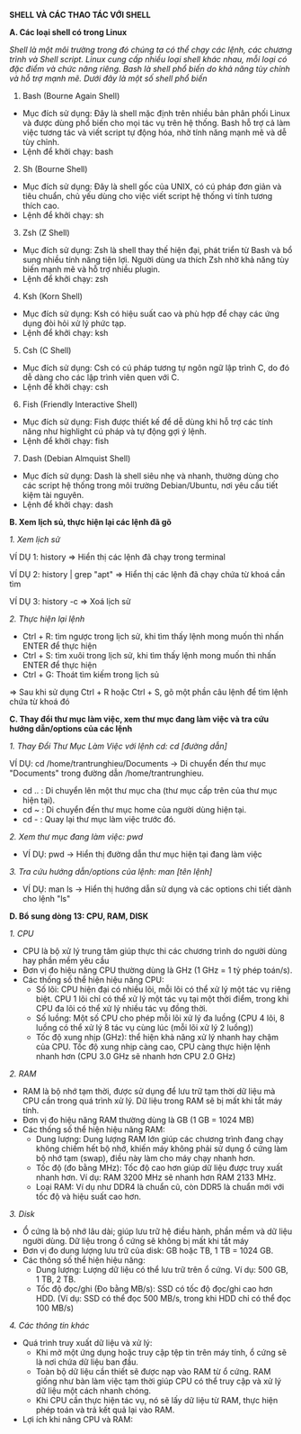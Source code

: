 **SHELL VÀ CÁC THAO TÁC VỚI SHELL**

**A. Các loại shell có trong Linux**

*Shell là một môi trường trong đó chúng ta có thể chạy các lệnh, các chương trình và Shell script. Linux cung cấp nhiều loại shell khác nhau, mỗi loại có đặc điểm và chức năng riêng. Bash là shell phổ biến do khả năng tùy chỉnh và hỗ trợ mạnh mẽ. Dưới đây là một số shell phổ biến*

1. Bash (Bourne Again Shell)
- Mục đích sử dụng: Đây là shell mặc định trên nhiều bản phân phối Linux và được dùng phổ biến cho mọi tác vụ trên hệ thống. Bash hỗ trợ cả làm việc tương tác và viết script tự động hóa, nhờ tính năng mạnh mẽ và dễ tùy chỉnh.
- Lệnh để khởi chạy: bash

2. Sh (Bourne Shell)
- Mục đích sử dụng: Đây là shell gốc của UNIX, có cú pháp đơn giản và tiêu chuẩn, chủ yếu dùng cho việc viết script hệ thống vì tính tương thích cao.
- Lệnh để khởi chạy: sh

3. Zsh (Z Shell)
- Mục đích sử dụng: Zsh là shell thay thế hiện đại, phát triển từ Bash và bổ sung nhiều tính năng tiện lợi. Người dùng ưa thích Zsh nhờ khả năng tùy biến mạnh mẽ và hỗ trợ nhiều plugin.
- Lệnh để khởi chạy: zsh
  
4. Ksh (Korn Shell)
- Mục đích sử dụng:  Ksh có hiệu suất cao và phù hợp để chạy các ứng dụng đòi hỏi xử lý phức tạp.
- Lệnh để khởi chạy: ksh
  
5. Csh (C Shell)
- Mục đích sử dụng: Csh có cú pháp tương tự ngôn ngữ lập trình C, do đó dễ dàng cho các lập trình viên quen với C.
- Lệnh để khởi chạy: csh
  
6. Fish (Friendly Interactive Shell)
- Mục đích sử dụng: Fish được thiết kế để dễ dùng khi hỗ trợ các tính năng như highlight cú pháp và tự động gợi ý lệnh.
- Lệnh để khởi chạy: fish
  
7. Dash (Debian Almquist Shell)
- Mục đích sử dụng: Dash là shell siêu nhẹ và nhanh, thường dùng cho các script hệ thống trong môi trường Debian/Ubuntu, nơi yêu cầu tiết kiệm tài nguyên.
- Lệnh để khởi chạy: dash

**B. Xem lịch sủ, thực hiện lại các lệnh đã gõ**

*1. Xem lịch sử*

VÍ DỤ 1: history => Hiển thị các lệnh đã chạy trong terminal

VÍ DỤ 2: history | grep "apt" => Hiển thị các lệnh đã chạy chứa từ khoá cần tìm 

VÍ DỤ 3: history -c => Xoá lịch sử

*2. Thực hiện lại lệnh*
- Ctrl + R: tìm ngược trong lịch sử, khi tìm thấy lệnh mong muốn thì nhấn ENTER để thực hiện
- Ctrl + S: tìm xuôi trong lịch sử, khi tìm thấy lệnh mong muốn thì nhấn ENTER để thực hiện
- Ctrl + G: Thoát tìm kiếm trong lịch sủ

=> Sau khi sử dụng Ctrl + R hoặc Ctrl + S, gõ một phần câu lệnh để tìm lệnh chứa từ khoá đó
  
**C. Thay đổi thư mục làm việc, xem thư mục đang làm việc và tra cứu hướng dẫn/options của các lệnh**

*1. Thay Đổi Thư Mục Làm Việc với lệnh cd: cd [đường dẫn]*

VÍ DỤ: cd /home/trantrunghieu/Documents -> Di chuyển đến thư mục "Documents" trong đường dẫn /home/trantrunghieu.
- cd .. : Di chuyển lên một thư mục cha (thư mục cấp trên của thư mục hiện tại).
- cd ~ : Di chuyển đến thư mục home của người dùng hiện tại.
- cd - : Quay lại thư mục làm việc trước đó.

*2. Xem thư mục đang làm việc: pwd*
- VÍ DỤ: pwd -> Hiển thị đường dẫn thư mục hiện tại đang làm việc

*3. Tra cứu hướng dẫn/options của lệnh: man [tên lệnh]*
- VÍ DỤ: man ls -> Hiển thị hướng dẫn sử dụng và các options chi tiết dành cho lệnh "ls"

**D. Bổ sung dòng 13: CPU, RAM, DISK**

*1. CPU* 
- CPU là bộ xử lý trung tâm giúp thực thi các chương trình do người dùng hay phần mềm yêu cầu
- Đơn vị đo hiệu năng CPU thường dùng là GHz (1 GHz = 1 tỷ phép toán/s).
- Các thống số thể hiện hiệu năng CPU:
  - Số lõi: CPU hiện đại có nhiều lõi, mỗi lõi có thể xử lý một tác vụ riêng biệt. CPU 1 lõi chỉ có thể xử lý một tác vụ tại một thời điểm, trong khi CPU đa lõi có thể xử lý nhiều tác vụ đồng thời.
  - Số luồng: Một số CPU cho phép mỗi lõi xử lý đa luồng (CPU 4 lõi, 8 luồng có thể xử lý 8 tác vụ cùng lúc (mỗi lõi xử lý 2 luồng))
  - Tốc độ xung nhịp (GHz): thể hiện khả năng xử lý nhanh hay chậm của CPU. Tốc độ xung nhịp càng cao, CPU càng thực hiện lệnh nhanh hơn (CPU 3.0 GHz sẽ nhanh hơn CPU 2.0 GHz)

*2. RAM*
- RAM là bộ nhớ tạm thời, được sử dụng để lưu trữ tạm thời dữ liệu mà CPU cần trong quá trình xử lý. Dữ liệu trong RAM sẽ bị mất khi tắt máy tính.
- Đơn vị đo hiệu năng RAM thường dùng là GB (1 GB = 1024 MB)
- Các thống số thể hiện hiệu năng RAM:
  - Dung lượng: Dung lượng RAM lớn giúp các chương trình đang chạy không chiếm hết bộ nhớ, khiến máy không phải sử dụng ổ cứng làm bộ nhớ tạm (swap), điều này làm cho máy chạy nhanh hơn.
  - Tốc độ (đo bằng MHz): Tốc độ cao hơn giúp dữ liệu được truy xuất nhanh hơn. Ví dụ: RAM 3200 MHz sẽ nhanh hơn RAM 2133 MHz.
  - Loại RAM: Ví dụ như DDR4 là chuẩn cũ, còn DDR5 là chuẩn mới với tốc độ và hiệu suất cao hơn.

*3. Disk*
- Ổ cứng là bộ nhớ lâu dài; giúp lưu trữ hệ điều hành, phần mềm và dữ liệu người dùng. Dữ liệu trong ổ cứng sẽ không bị mất khi tắt máy
- Đơn vị đo dung lượng lưu trữ của disk: GB hoặc TB, 1 TB = 1024 GB.
- Các thông số thể hiện hiệu năng:
  - Dung lượng: Lượng dữ liệu có thể lưu trữ trên ổ cứng. Ví dụ: 500 GB, 1 TB, 2 TB.
  - Tốc độ đọc/ghi (Đo bằng MB/s): SSD có tốc độ đọc/ghi cao hơn HDD. (Ví dụ: SSD có thể đọc 500 MB/s, trong khi HDD chỉ có thể đọc 100 MB/s)

*4. Các thông tin khác*
- Quá trình truy xuất dữ liệu và xử lý:
  - Khi mở một ứng dụng hoặc truy cập tệp tin trên máy tính, ổ cứng sẽ là nơi chứa dữ liệu ban đầu.
  - Toàn bộ dữ liệu cần thiết sẽ được nạp vào RAM từ ổ cứng. RAM giống như bàn làm việc tạm thời giúp CPU có thể truy cập và xử lý dữ liệu một cách nhanh chóng.
  - Khi CPU cần thực hiện tác vụ, nó sẽ lấy dữ liệu từ RAM, thực hiện phép toán và trả kết quả lại vào RAM.
- Lợi ích khi nâng CPU và RAM:
  
